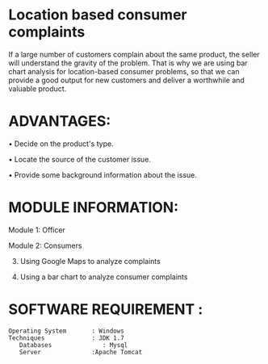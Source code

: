 
# Location based consumer complaints

If a large number of customers complain about the same product, the seller will understand the gravity of the problem. That is why we are using bar chart analysis for location-based consumer problems, so that we can provide a good output for new customers and deliver a worthwhile and valuable product.

# ADVANTAGES:

• Decide on the product's type.

• Locate the source of the customer issue.

• Provide some background information about the issue.

# MODULE INFORMATION:

Module 1: Officer

Module 2: Consumers

3. Using Google Maps to analyze complaints

4. Using a bar chart to analyze consumer complaints


# SOFTWARE REQUIREMENT :

	Operating System       : Windows  
	Techniques             : JDK 1.7
       Databases              : Mysql
       Server		       :Apache Tomcat



